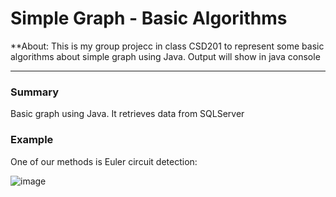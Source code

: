 
# Simple Graph - Basic Algorithms
**About: 
This is my group projecc in class CSD201 to represent some basic algorithms about simple graph using Java. Output will show in java console


---

### Summary
Basic graph using Java. 
It retrieves data from SQLServer

### Example
One of our methods is Euler circuit detection:




![image](https://user-images.githubusercontent.com/80157349/223649405-c3727614-5383-47c0-bfbc-2d94d0da8778.png)
